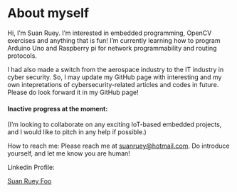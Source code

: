# About myself

Hi, I’m Suan Ruey.
I’m interested in embedded programming, OpenCV exercises and anything that is fun!
I’m currently learning how to program Arduino Uno and Raspberry pi for network programmability and routing protocols.

I had also made a switch from the aerospace industry to the IT industry in cyber security.
So, I may update my GitHub page with interesting and my own intepretations of cybersecurity-related articles and codes in future.
Please do look forward it in my GitHub page!

#### Inactive progress at the moment:
(I’m looking to collaborate on any exciting IoT-based embedded projects, and I would like to pitch in any help if possible.)

How to reach me: Please reach me at suanruey@hotmail.com. Do introduce yourself, and let me know you are human!

Linkedin Profile:
<div class="badge-base LI-profile-badge" data-locale="en_US" data-size="medium" data-theme="light" data-type="VERTICAL" data-vanity="suan-ruey-foo-489bb923" data-version="v1"><a class="badge-base__link LI-simple-link" href="https://sg.linkedin.com/in/suan-ruey-foo-489bb923?trk=profile-badge">Suan Ruey Foo</a></div>
              

<!---
suanruey/suanruey is a ✨ special ✨ repository because its `README.md` (this file) appears on your GitHub profile.
You can click the Preview link to take a look at your changes.
--->
